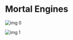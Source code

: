 # Mortal Engines

![img 0](https://i.imgur.com/0fRkAR6.jpg)

![img 1](https://i.imgur.com/CtQLTDE.jpg)

